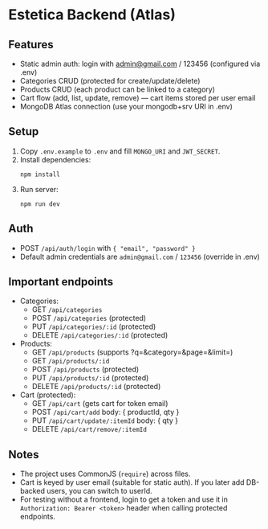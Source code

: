 # Estetica Backend (Atlas)
## Features
- Static admin auth: login with admin@gmail.com / 123456 (configured via .env)
- Categories CRUD (protected for create/update/delete)
- Products CRUD (each product can be linked to a category)
- Cart flow (add, list, update, remove) — cart items stored per user email
- MongoDB Atlas connection (use your mongodb+srv URI in .env)

## Setup
1. Copy `.env.example` to `.env` and fill `MONGO_URI` and `JWT_SECRET`.
2. Install dependencies:
   ```
   npm install
   ```
3. Run server:
   ```
   npm run dev
   ```
## Auth
- POST `/api/auth/login` with `{ "email", "password" }`
- Default admin credentials are `admin@gmail.com` / `123456` (override in .env)

## Important endpoints
- Categories:
  - GET `/api/categories`
  - POST `/api/categories` (protected)
  - PUT `/api/categories/:id` (protected)
  - DELETE `/api/categories/:id` (protected)
- Products:
  - GET `/api/products` (supports ?q=&category=&page=&limit=)
  - GET `/api/products/:id`
  - POST `/api/products` (protected)
  - PUT `/api/products/:id` (protected)
  - DELETE `/api/products/:id` (protected)
- Cart (protected):
  - GET `/api/cart`  (gets cart for token email)
  - POST `/api/cart/add`  body: { productId, qty }
  - PUT `/api/cart/update/:itemId` body: { qty }
  - DELETE `/api/cart/remove/:itemId`

## Notes
- The project uses CommonJS (`require`) across files.
- Cart is keyed by user email (suitable for static auth). If you later add DB-backed users, you can switch to userId.
- For testing without a frontend, login to get a token and use it in `Authorization: Bearer <token>` header when calling protected endpoints.
